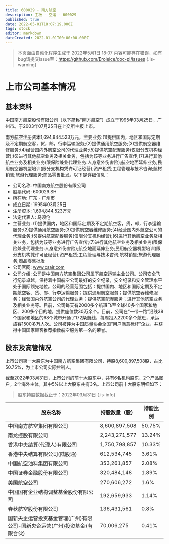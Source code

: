 ```yaml
---
title: 600029 - 南方航空
description: 主板 - 空运 - 600029
published: true
date: 2022-05-01T18:07:19.000Z
tags: stock
editor: markdown
dateCreated: 2022-01-01T00:00:00.000Z
---
```


> 本页面由自动化程序生成于 2022年5月1日 18:07
> 内容可能存在错误，如有bug请提交issue至：https://github.com/Eroleice/doc-pi/issues
{.is-warning}

# 上市公司基本情况

## 基本资料

中国南方航空股份有限公司（以下简称“南方航空”）成立于1995年03月25日，广州市。于2003年07月25日在上交所主板上市。

南方航空注册资本1,694,844.523万元，主要业务:(1)提供国内，地区和国际定期及不定期航空客，货，邮，行李运输服务;(2)提供通用航空服务;(3)提供航空器维修服务;(4)经营国内外航空公司的代理业务;(5)提供航空配餐服务(仅限分支机构经营);(6)进行其他航空业务及相关业务，包括为该等业务进行广告宣传;(7)进行其他航空业务及相关业务(限保险兼业代理业务:人身意外伤害险);航空地面延伸业务;民用航空器机型培训(限分支机构凭许可证经营);资产租赁;工程管理与技术咨询;航材销售;旅游代理服务;商品零售批发。以下是详细信息：

- 公司名称: 中国南方航空股份有限公司
- 股票代码: 600029.SH
- 所在地: 广东 - 广州市
- 成立日期: 1995年03月25日
- 注册资本: 1,694,844.523万元
- 法定代表人: 马须伦
- 主营业务: (1)提供国内，地区和国际定期及不定期航空客，货，邮，行李运输服务;(2)提供通用航空服务;(3)提供航空器维修服务;(4)经营国内外航空公司的代理业务;(5)提供航空配餐服务(仅限分支机构经营);(6)进行其他航空业务及相关业务，包括为该等业务进行广告宣传;(7)进行其他航空业务及相关业务(限保险兼业代理业务:人身意外伤害险);航空地面延伸业务;民用航空器机型培训(限分支机构凭许可证经营);资产租赁;工程管理与技术咨询;航材销售;旅游代理服务;商品零售批发
- 公司官网: www.csair.com
- 公司介绍: 公司是中国南方航空集团公司属下航空运输主业公司。公司安全飞行纪录卓越，保持着中国航空公司最好的安全纪录，安全纪录和安全管理水平处于国际领先地位。公司的经营范围包括：提供国内、地区和国际定期及不定期航空客、货、邮、行李运输服务；提供通用航空服务；提供航空器维修服务；经营国内外航空公司的代理业务；提供航空配餐服务；进行其他航空业务及相关业务等。目前，公司每天有2000多个航班飞至全球40多个国家和地区、200多个目的地，提供座位数30万余个。目前，公司在“一带一路”沿线38个国家和地区的68个城市开通了172条航线，每周投入2200多个航班，承运旅客1500多万人次。公司被评为中国质量协会全国“用户满意标杆”企业，并获得中国国家顾客推荐指数航空服务第一名的荣誉。


## 股东及高管情况

上市公司第一大股东为中国南方航空集团有限公司，持股8,600,897,508股，占比50.75%，为上市公司实际控制人。

截至2022年03月31日，上市公司的前十大股东中，共有6名机构股东，2个产品账户，2个海外主体，其中5%以上大股东共有3名。上市公司前十大股东明细如下：

> 股东持股数据截止于：2022年03月31日
{.is-info}

| 股东名称 | 持股数量（股） | 持股比例 |
| --- | --- | --- |
| 中国南方航空集团有限公司 | 8,600,897,508 | 50.75% |
| 南龙控股有限公司 | 2,243,271,577 | 13.24% |
| 香港中央结算(代理人)有限公司 | 1,750,798,857 | 10.33% |
| 香港中央结算有限公司(陆股通) | 612,534,745 | 3.61% |
| 中国航空油料集团有限公司 | 353,261,857 | 2.08% |
| 中国证券金融股份有限公司 | 320,484,148 | 1.89% |
| 美国航空公司 | 270,606,272 | 1.6% |
| 中国国有企业结构调整基金股份有限公司 | 192,659,933 | 1.14% |
| 春秋航空股份有限公司 | 136,431,561 | 0.8% |
| 国新央企运营投资基金管理(广州)有限公司-国新央企运营(广州)投资基金(有限合伙) | 70,006,275 | 0.41% |




